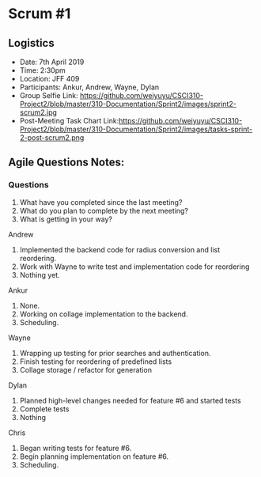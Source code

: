 # Scrum #1

## Logistics
- Date: 7th April 2019
- Time: 2:30pm
- Location: JFF 409
- Participants: Ankur, Andrew, Wayne, Dylan
- Group Selfie Link: https://github.com/weiyuyu/CSCI310-Project2/blob/master/310-Documentation/Sprint2/images/sprint2-scrum2.jpg
- Post-Meeting Task Chart Link:https://github.com/weiyuyu/CSCI310-Project2/blob/master/310-Documentation/Sprint2/images/tasks-sprint-2-post-scrum2.png

## Agile Questions Notes:

### Questions
1. What have you completed since the last meeting?
2. What do you plan to complete by the next meeting?
3. What is getting in your way?


Andrew
1. Implemented the backend code for radius conversion and list reordering.
2. Work with Wayne to write test and implementation code for reordering
3. Nothing yet.

Ankur
1. None.
2. Working on collage implementation to the backend.
3. Scheduling.

Wayne
1. Wrapping up testing for prior searches and authentication.
2. Finish testing for reordering of predefined lists
3. Collage storage / refactor for generation

Dylan
1. Planned high-level changes needed for feature #6 and started tests
2. Complete tests
3. Nothing

Chris
1. Began writing tests for feature #6.
2. Begin planning implementation on feature #6.
3. Scheduling.
